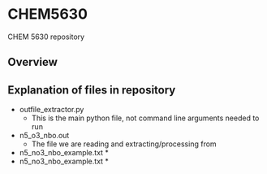# CHEM5630
CHEM 5630 repository

## Overview


## Explanation of files in repository
* outfile_extractor.py
  * This is the main python file, not command line arguments needed to run
* n5_o3_nbo.out
  * The file we are reading and extracting/processing from
* n5_no3_nbo_example.txt
  *
* n5_no3_nbo_example.txt
  *
